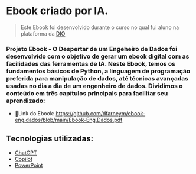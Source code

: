 # Ebook criado por IA.

 > Este Ebook foi desenvolvido durante o curso no qual fui aluno na plataforma da [DIO](https://dio.me)

### Projeto Ebook - O Despertar de um Engeheiro de Dados foi desenvolvido com o objetivo de gerar um ebook digital com as facilidades das ferramentas de IA. Neste Ebook, temos os fundamentos básicos de Python, a linguagem de programação preferida para manipulação de dados, até técnicas avançadas usadas no dia a dia de um engenheiro de dados. Dividimos o conteúdo em três capítulos principais para facilitar seu aprendizado:

- 📕Link do Ebook: https://github.com/dfarneym/ebook-eng.dados/blob/main/Ebook-Eng.Dados.pdf

## Tecnologias utilizadas: 
- [ChatGPT](https://chat.openai.com/) 
- [Copilot](https://copilot.microsoft.com/?form=MA13FV)
- [PowerPoint](https://www.microsoft.com/en/microsoft-365/powerpoint)
